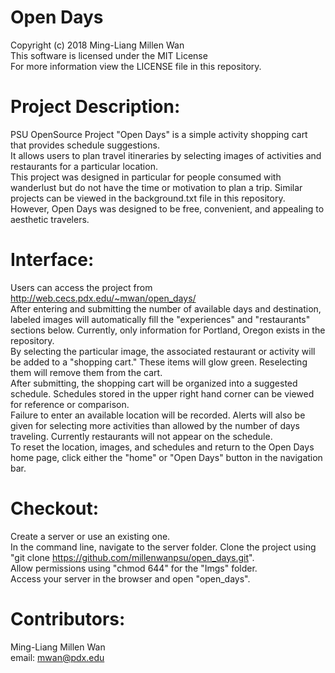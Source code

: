 # Open Days
Copyright (c) 2018 Ming-Liang Millen Wan<br />
This software is licensed under the MIT License<br />
For more information view the LICENSE file in this repository.
<br />
# Project Description:
PSU OpenSource Project "Open Days" is a simple activity shopping cart that provides schedule suggestions.<br />
It allows users to plan travel itineraries by selecting images of activities and restaurants for a particular location.<br />
This project was designed in particular for people consumed with wanderlust but do not have the time or motivation to plan a trip. Similar projects can be viewed in the background.txt file in this repository. However, Open Days was designed to be free, convenient, and appealing to aesthetic travelers.<br /> 
# Interface:
Users can access the project from http://web.cecs.pdx.edu/~mwan/open_days/ <br />
After entering and submitting the number of available days and destination, labeled images will automatically fill the "experiences" and "restaurants" sections below. Currently, only information for Portland, Oregon exists in the repository.<br />
By selecting the particular image, the associated restaurant or activity will be added to a "shopping cart." These items will glow green. Reselecting them will remove them from the cart.<br />
After submitting, the shopping cart will be organized into a suggested schedule. Schedules stored in the upper right hand corner can be viewed for reference or comparison.<br />
Failure to enter an available location will be recorded. Alerts will also be given for selecting more activities than allowed by the number of days traveling. Currently restaurants will not appear on the schedule.<br />
To reset the location, images, and schedules and return to the Open Days home page, click either the "home" or "Open Days" button in the navigation bar.<br />

# Checkout:
Create a server or use an existing one.<br />
In the command line, navigate to the server folder. 
Clone the project using "git clone https://github.com/millenwanpsu/open_days.git". <br />
Allow permissions using "chmod 644" for the "Imgs" folder.<br />
Access your server in the browser and open "open_days".<br />

# Contributors:
Ming-Liang Millen Wan<br />
email: mwan@pdx.edu<br />
